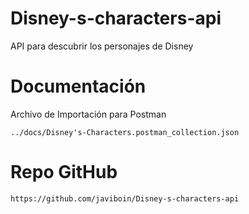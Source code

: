 # Disney-s-characters-api
API para descubrir los personajes de Disney

# Documentación
Archivo de Importación para Postman

```
../docs/Disney's-Characters.postman_collection.json
```

# Repo GitHub
```
https://github.com/javiboin/Disney-s-characters-api
```